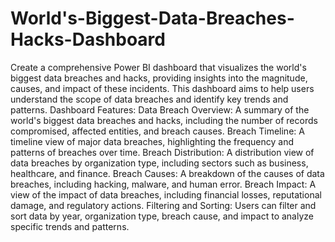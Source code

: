 # World's-Biggest-Data-Breaches-Hacks-Dashboard
Create a comprehensive Power BI dashboard that visualizes the world's biggest data breaches and hacks, providing insights into the magnitude, causes, and impact of these incidents. This dashboard aims to help users understand the scope of data breaches and identify key trends and patterns.
Dashboard Features:
Data Breach Overview: A summary of the world's biggest data breaches and hacks, including the number of records compromised, affected entities, and breach causes.
Breach Timeline: A timeline view of major data breaches, highlighting the frequency and patterns of breaches over time.
Breach Distribution: A distribution view of data breaches by organization type, including sectors such as business, healthcare, and finance.
Breach Causes: A breakdown of the causes of data breaches, including hacking, malware, and human error.
Breach Impact: A view of the impact of data breaches, including financial losses, reputational damage, and regulatory actions.
Filtering and Sorting: Users can filter and sort data by year, organization type, breach cause, and impact to analyze specific trends and patterns.
